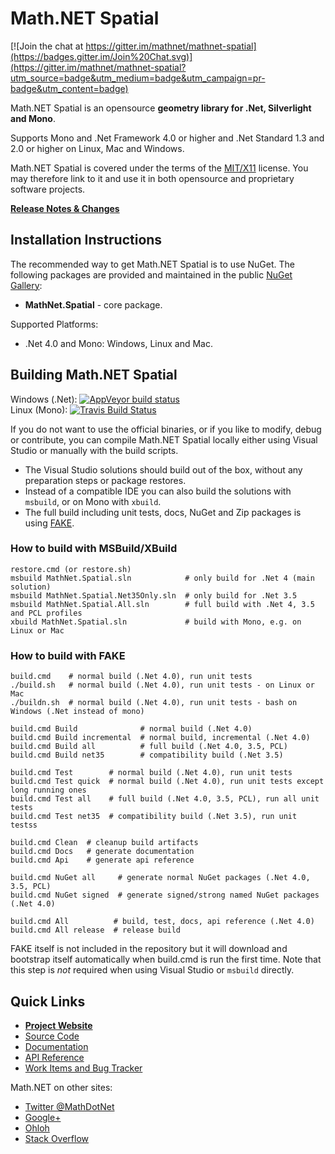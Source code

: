 Math.NET Spatial
================

[![Join the chat at https://gitter.im/mathnet/mathnet-spatial](https://badges.gitter.im/Join%20Chat.svg)](https://gitter.im/mathnet/mathnet-spatial?utm_source=badge&utm_medium=badge&utm_campaign=pr-badge&utm_content=badge)

Math.NET Spatial is an opensource **geometry library for .Net, Silverlight and Mono**.

Supports Mono and .Net Framework 4.0 or higher and .Net Standard 1.3 and 2.0 or higher on Linux, Mac and Windows.

Math.NET Spatial is covered under the terms of the [MIT/X11](LICENSE.md) license. You may therefore link to it and use it in both opensource and proprietary software projects.

**[Release Notes & Changes](RELEASENOTES.md)**

Installation Instructions
-------------------------

The recommended way to get Math.NET Spatial is to use NuGet. The following packages are provided and maintained in the public [NuGet Gallery](https://nuget.org/profiles/mathnet/):

- **MathNet.Spatial** - core package.

Supported Platforms:

- .Net 4.0 and Mono: Windows, Linux and Mac.

Building Math.NET Spatial
-------------------------

Windows (.Net): [![AppVeyor build status](https://ci.appveyor.com/api/projects/status/b0v856pd85i6a3hg/branch/master)](https://ci.appveyor.com/project/cdrnet/mathnet-spatial)  
Linux (Mono): [![Travis Build Status](https://travis-ci.org/mathnet/mathnet-spatial.svg?branch=master)](https://travis-ci.org/mathnet/mathnet-spatial)


If you do not want to use the official binaries, or if you like to modify, debug or contribute, you can compile Math.NET Spatial locally either using Visual Studio or manually with the build scripts.

* The Visual Studio solutions should build out of the box, without any preparation steps or package restores.
* Instead of a compatible IDE you can also build the solutions with `msbuild`, or on Mono with `xbuild`.
* The full build including unit tests, docs, NuGet and Zip packages is using [FAKE](http://fsharp.github.io/FAKE/).

### How to build with MSBuild/XBuild

    restore.cmd (or restore.sh)
    msbuild MathNet.Spatial.sln            # only build for .Net 4 (main solution)
    msbuild MathNet.Spatial.Net35Only.sln  # only build for .Net 3.5
    msbuild MathNet.Spatial.All.sln        # full build with .Net 4, 3.5 and PCL profiles
    xbuild MathNet.Spatial.sln             # build with Mono, e.g. on Linux or Mac

### How to build with FAKE

    build.cmd    # normal build (.Net 4.0), run unit tests
    ./build.sh   # normal build (.Net 4.0), run unit tests - on Linux or Mac
    ./buildn.sh  # normal build (.Net 4.0), run unit tests - bash on Windows (.Net instead of mono)

    build.cmd Build              # normal build (.Net 4.0)
    build.cmd Build incremental  # normal build, incremental (.Net 4.0)
    build.cmd Build all          # full build (.Net 4.0, 3.5, PCL)
    build.cmd Build net35        # compatibility build (.Net 3.5)

    build.cmd Test        # normal build (.Net 4.0), run unit tests
    build.cmd Test quick  # normal build (.Net 4.0), run unit tests except long running ones
    build.cmd Test all    # full build (.Net 4.0, 3.5, PCL), run all unit tests
    build.cmd Test net35  # compatibility build (.Net 3.5), run unit testss

    build.cmd Clean  # cleanup build artifacts
    build.cmd Docs   # generate documentation
    build.cmd Api    # generate api reference

    build.cmd NuGet all     # generate normal NuGet packages (.Net 4.0, 3.5, PCL)
    build.cmd NuGet signed  # generate signed/strong named NuGet packages (.Net 4.0)

    build.cmd All          # build, test, docs, api reference (.Net 4.0)
    build.cmd All release  # release build

FAKE itself is not included in the repository but it will download and bootstrap itself automatically when build.cmd is run the first time. Note that this step is *not* required when using Visual Studio or `msbuild` directly.

Quick Links
-----------

* [**Project Website**](https://spatial.mathdotnet.com)
* [Source Code](https://github.com/mathnet/mathnet-spatial)
* [Documentation](https://spatial.mathdotnet.com/docs/)
* [API Reference](https://spatial.mathdotnet.com/api/)
* [Work Items and Bug Tracker](https://github.com/mathnet/mathnet-spatial/issues)

Math.NET on other sites:

* [Twitter @MathDotNet](https://twitter.com/MathDotNet)
* [Google+](https://plus.google.com/112484567926928665204)
* [Ohloh](https://www.ohloh.net/p/mathnet)
* [Stack Overflow](https://stackoverflow.com/questions/tagged/mathdotnet)
